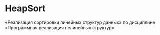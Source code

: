 # HeapSort
«Реализация сортировки линейных структур данных» по дисциплине  «Программная реализация нелинейных структур» 
